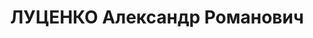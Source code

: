 ---
title: ЛУЦЕНКО Александр Романович
description: "Род. в 1904. Военинженер 2 ранга, главный инженер Дарницкого автобронетанковго\
  \ ремонтного завода \n  Арестован 02.10.1937. Приговор: ВК ВС СССР, 25.12.1937 –\
  \ ВМН. Расстрелян 26.12.1937"
---